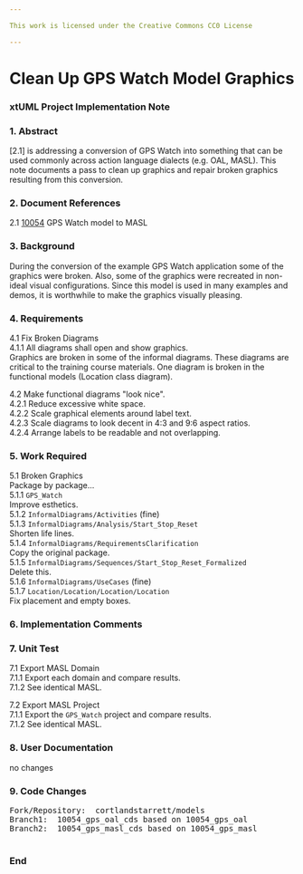 ```yaml
---

This work is licensed under the Creative Commons CC0 License

---
```


# Clean Up GPS Watch Model Graphics  
### xtUML Project Implementation Note

### 1. Abstract

[2.1] is addressing a conversion of GPS Watch into something that can be
used commonly across action language dialects (e.g. OAL, MASL).  This note
documents a pass to clean up graphics and repair broken graphics resulting
from this conversion.

### 2. Document References

<a id="2.1"></a>2.1 [10054](https://support.onefact.net/issues/10054) GPS Watch model to MASL  

### 3. Background

During the conversion of the example GPS Watch application some of the
graphics were broken.  Also, some of the graphics were recreated in non-ideal
visual configurations.  Since this model is used in many examples and demos,
it is worthwhile to make the graphics visually pleasing.

### 4. Requirements

4.1 Fix Broken Diagrams  
4.1.1 All diagrams shall open and show graphics.  
Graphics are broken in some of the informal diagrams.  These diagrams are
critical to the training course materials.  One diagram is broken in the
functional models (Location class diagram).  

4.2 Make functional diagrams "look nice".  
4.2.1 Reduce excessive white space.  
4.2.2 Scale graphical elements around label text.  
4.2.3 Scale diagrams to look decent in 4:3 and 9:6 aspect ratios.  
4.2.4 Arrange labels to be readable and not overlapping.  

### 5. Work Required

5.1 Broken Graphics  
Package by package...  
5.1.1 `GPS_Watch`  
Improve esthetics.  
5.1.2 `InformalDiagrams/Activities` (fine)  
5.1.3 `InformalDiagrams/Analysis/Start_Stop_Reset`  
Shorten life lines.  
5.1.4 `InformalDiagrams/RequirementsClarification`  
Copy the original package.  
5.1.5 `InformalDiagrams/Sequences/Start_Stop_Reset_Formalized`  
Delete this.  
5.1.6 `InformalDiagrams/UseCases` (fine)  
5.1.7 `Location/Location/Location/Location`  
Fix placement and empty boxes.  

### 6. Implementation Comments

### 7. Unit Test

7.1 Export MASL Domain  
7.1.1 Export each domain and compare results.  
7.1.2 See identical MASL.  

7.2 Export MASL Project  
7.1.1 Export the `GPS_Watch` project and compare results.  
7.1.2 See identical MASL.  

### 8. User Documentation

no changes

### 9. Code Changes

<pre>
Fork/Repository:  cortlandstarrett/models
Branch1:  10054_gps_oal_cds based on 10054_gps_oal
Branch2:  10054_gps_masl_cds based on 10054_gps_masl

</pre>

### End

